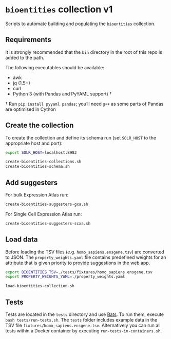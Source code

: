 # `bioentities` collection v1

Scripts to automate building and populating the `bioentities` collection.

## Requirements
It is strongly recommended that the `bin` directory in the root of this repo is
added to the path.

The following executables should be available:
- awk
- jq (1.5+)
- curl
- Python 3 (with Pandas and PyYAML support) †

† Run `pip install pyyaml pandas`; you’ll need `g++` as some parts of Pandas
are optimised in Cython

## Create the collection
To create the collection and define its schema run (set `SOLR_HOST` to the
appropriate host and port):

```bash
export SOLR_HOST=localhost:8983

create-bioentities-collections.sh
create-bioentities-schema.sh
```

## Add suggesters
For bulk Expression Atlas run:
```bash
create-bioentities-suggesters-gxa.sh
```

For Single Cell Expression Atlas run:
```bash
create-bioentities-suggesters-scxa.sh
```

## Load data
Before loading the TSV files (e.g. `homo_sapiens.ensgene.tsv`) are converted to
JSON. The `property_weights.yaml` file contains predefined weights for an
attribute that is given priority to provide suggestions in the web app.

```bash
export BIOENTITIES_TSV=./tests/fixtures/homo_sapiens.ensgene.tsv
export PROPERTY_WEIGHTS_YAML=./property_weights.yaml

load-bioentities-collection.sh
```

## Tests
Tests are located in the `tests` directory and use
[Bats](https://github.com/sstephenson/bats). To run them, execute
`bash tests/run-tests.sh`. The `tests` folder includes example data in the TSV
file `fixtures/homo_sapiens.ensgene.tsv`. Alternatively you can run all tests
within a Docker container by executing `run-tests-in-containers.sh`.
